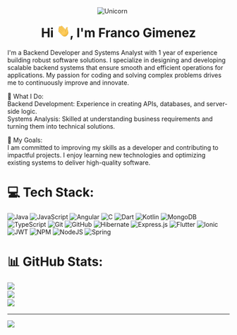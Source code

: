 <div style="position: relative;">
  <img align="right" width="300px" alt="Unicorn" src="https://c.tenor.com/GN73MKBawZYAAAAi/busy-cute.gif" style="position: relative;" />
</div>



<h1 align="center">Hi <img src="https://raw.githubusercontent.com/ABSphreak/ABSphreak/master/gifs/Hi.gif" width="30px">, I'm Franco Gimenez</h1>
 
I'm a Backend Developer and Systems Analyst with 1 year of experience building robust software solutions. I specialize in designing and developing scalable backend systems that ensure smooth and efficient operations for applications. My passion for coding and solving complex problems drives me to continuously improve and innovate.

🔧 What I Do:  
Backend Development: Experience in creating APIs, databases, and server-side logic.  
Systems Analysis: Skilled at understanding business requirements and turning them into technical solutions.

🚀 My Goals:  
I am committed to improving my skills as a developer and contributing to impactful projects. I enjoy learning new technologies and optimizing existing systems to deliver high-quality software.



# 💻 Tech Stack:
![Java](https://img.shields.io/badge/java-%23ED8B00.svg?style=for-the-badge&logo=openjdk&logoColor=white) ![JavaScript](https://img.shields.io/badge/javascript-%23323330.svg?style=for-the-badge&logo=javascript&logoColor=%23F7DF1E) ![Angular](https://img.shields.io/badge/angular-%23DD0031.svg?style=for-the-badge&logo=angular&logoColor=white) ![C](https://img.shields.io/badge/c-%2300599C.svg?style=for-the-badge&logo=c&logoColor=white) ![Dart](https://img.shields.io/badge/dart-%230175C2.svg?style=for-the-badge&logo=dart&logoColor=white) ![Kotlin](https://img.shields.io/badge/kotlin-%237F52FF.svg?style=for-the-badge&logo=kotlin&logoColor=white) ![MongoDB](https://img.shields.io/badge/MongoDB-%234ea94b.svg?style=for-the-badge&logo=mongodb&logoColor=white) ![TypeScript](https://img.shields.io/badge/typescript-%23007ACC.svg?style=for-the-badge&logo=typescript&logoColor=white) ![Git](https://img.shields.io/badge/git-%23F05033.svg?style=for-the-badge&logo=git&logoColor=white) ![GitHub](https://img.shields.io/badge/github-%23121011.svg?style=for-the-badge&logo=github&logoColor=white) ![Hibernate](https://img.shields.io/badge/Hibernate-59666C?style=for-the-badge&logo=Hibernate&logoColor=white) ![Express.js](https://img.shields.io/badge/express.js-%23404d59.svg?style=for-the-badge&logo=express&logoColor=%2361DAFB) ![Flutter](https://img.shields.io/badge/Flutter-%2302569B.svg?style=for-the-badge&logo=Flutter&logoColor=white) ![Ionic](https://img.shields.io/badge/Ionic-%233880FF.svg?style=for-the-badge&logo=Ionic&logoColor=white) ![JWT](https://img.shields.io/badge/JWT-black?style=for-the-badge&logo=JSON%20web%20tokens) ![NPM](https://img.shields.io/badge/NPM-%23CB3837.svg?style=for-the-badge&logo=npm&logoColor=white) ![NodeJS](https://img.shields.io/badge/node.js-6DA55F?style=for-the-badge&logo=node.js&logoColor=white) ![Spring](https://img.shields.io/badge/spring-%236DB33F.svg?style=for-the-badge&logo=spring&logoColor=white)
# 📊 GitHub Stats:
![](https://github-readme-stats.vercel.app/api?username=frankitook&theme=dark&hide_border=false&include_all_commits=false&count_private=false)<br/>
![](https://github-readme-streak-stats.herokuapp.com/?user=frankitook&theme=dark&hide_border=false)<br/>
![](https://github-readme-stats.vercel.app/api/top-langs/?username=frankitook&theme=dark&hide_border=false&include_all_commits=false&count_private=false&layout=compact)

---
[![](https://visitcount.itsvg.in/api?id=frankitook&icon=0&color=0)](https://visitcount.itsvg.in)

<!-- Proudly created with GPRM ( https://gprm.itsvg.in ) --> 

